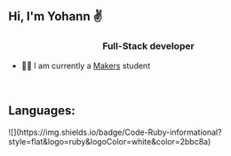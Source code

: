 <h2>Hi, I'm Yohann ✌️</h2>
<h3 align ="center">Full-Stack developer</h3>

- 👨‍💻 I am currently a <a href="https://makers.tech/">Makers</a> student
<br>
<h2>Languages:</h2>
![](https://img.shields.io/badge/Code-Ruby-informational?style=flat&logo=ruby&logoColor=white&color=2bbc8a)
